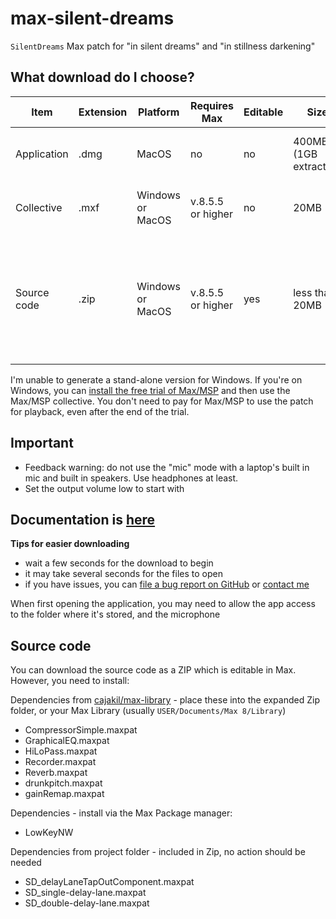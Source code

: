 # max-silent-dreams
`SilentDreams` Max patch for "in silent dreams" and "in stillness darkening"

## What download do I choose?

| Item         | Extension     | Platform | Requires Max | Editable | Size | Tip | 
|--------------|-----------|------------|-----------|------------| -----------| -----------|
| Application      | .dmg  | MacOS       | no | no | 400MB (1GB extracted) | Download this if you don't have Max/MSP
| Collective | .mxf      | Windows or MacOS        | v.8.5.5 or higher | no | 20MB | Download this if you have Max/MSP
| Source code | .zip | Windows or MacOS | v.8.5.5 or higher | yes | less than 20MB | Download this if you have Max/MSP, want to edit and can follow instructions to include dependencies

I'm unable to generate a stand-alone version for Windows. If you're on Windows, you can [install the free trial of Max/MSP](https://cycling74.com/downloads) and then use the Max/MSP collective. You don't need to pay for Max/MSP to use the patch for playback, even after the end of the trial.

## Important

* Feedback warning: do not use the "mic" mode with a laptop's built in mic and built in speakers. Use headphones at least.
* Set the output volume low to start with

## Documentation is [here](https://www.playbook.com/s/jack-campbell/8dqWmYCDWaF3URK1WUDxQAa6)

**Tips for easier downloading**
* wait a few seconds for the download to begin
* it may take several seconds for the files to open
* if you have issues, you can [file a bug report on GitHub](https://github.com/cajakil/max-silent-dreams/issues) or [contact me](https://jackcampbell.uk/contact)

When first opening the application, you may need to allow the app access to the folder where it's stored, and the microphone

## Source code

You can download the source code as a ZIP which is editable in Max. However, you need to install:

Dependencies from [cajakil/max-library](https://github.com/cajakil/max-library) - place these into the expanded Zip folder, or your Max Library (usually `USER/Documents/Max 8/Library`)
* CompressorSimple.maxpat 
* GraphicalEQ.maxpat
* HiLoPass.maxpat
* Recorder.maxpat
* Reverb.maxpat
* drunkpitch.maxpat
* gainRemap.maxpat

Dependencies - install via the Max Package manager:
* LowKeyNW

Dependencies from project folder - included in Zip, no action should be needed
* SD_delayLaneTapOutComponent.maxpat
* SD_single-delay-lane.maxpat
* SD_double-delay-lane.maxpat
